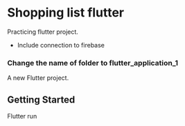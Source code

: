 # Shopping list flutter
Practicing flutter project.
- Include connection to firebase
  
### Change the name of folder to flutter_application_1
A new Flutter project.

## Getting Started
Flutter run
